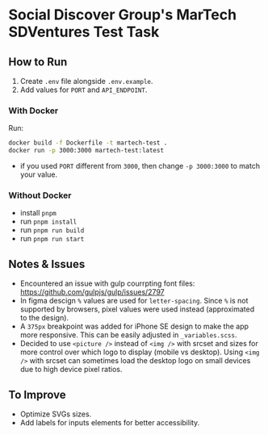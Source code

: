 # Social Discover Group's MarTech SDVentures Test Task

## How to Run

1. Create `.env` file alongside `.env.example`.
2. Add values for `PORT` and `API_ENDPOINT`.

### With Docker

Run:

```bash
docker build -f Dockerfile -t martech-test .
docker run -p 3000:3000 martech-test:latest
```

- if you used `PORT` different from `3000`, then change `-p 3000:3000` to match your value.

### Without Docker

- install `pnpm`
- run `pnpm install`
- run `pnpm run build`
- run `pnpm run start`

## Notes & Issues

- Encountered an issue with gulp courrpting font files: https://github.com/gulpjs/gulp/issues/2797
- In figma descign `%` values are used for `letter-spacing`. Since `%` is not supported by browsers, pixel values were used instead (approximated to the design).
- A `375px` breakpoint was added for iPhone SE design to make the app more responsive. This can be easily adjusted in `_variables.scss`.
- Decided to use `<picture />` instead of `<img />` with srcset and sizes for more control over which logo to display (mobile vs desktop). Using `<img />` with srcset can sometimes load the desktop logo on small devices due to high device pixel ratios.

## To Improve

- Optimize SVGs sizes.
- Add labels for inputs elements for better accessibility.
